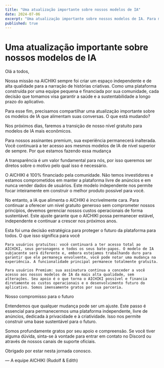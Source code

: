 ```yaml
---
title: "Uma atualização importante sobre nossos modelos de IA"
date: 2024-07-06
excerpt: "Uma atualização importante sobre nossos modelos de IA. Para manter o AICHIKI sustentável e sem anúncios, mudaremos para modelos mais acessíveis para usuários gratuitos, enquanto os usuários premium continuarão com os modelos de nível superior."
published: true
---
```


# Uma atualização importante sobre nossos modelos de IA

Olá a todos,

Nossa missão na AICHIKI sempre foi criar um espaço independente e de alta qualidade para a narração de histórias criativas. Como uma plataforma construída por uma equipe pequena e financiada por sua comunidade, cada decisão que tomamos visa garantir a saúde e a sustentabilidade a longo prazo do aplicativo.

Para esse fim, precisamos compartilhar uma atualização importante sobre os modelos de IA que alimentam suas conversas.
O que está mudando?

Nos próximos dias, faremos a transição de nosso nível gratuito para modelos de IA mais econômicos.

Para nossos assinantes premium, sua experiência permanecerá inalterada. Você continuará a ter acesso aos mesmos modelos de IA de nível superior de sempre.
Por que estamos fazendo essa mudança

A transparência é um valor fundamental para nós, por isso queremos ser diretos sobre o motivo pelo qual isso é necessário.

O AICHIKI é 100% financiado pela comunidade. Não temos investidores e estamos comprometidos em manter a plataforma livre de anúncios e em nunca vender dados de usuários. Este modelo independente nos permite focar inteiramente em construir o melhor produto possível para você.

No entanto, a IA que alimenta o AICHIKI é incrivelmente cara. Para continuar a oferecer um nível gratuito generoso sem comprometer nossos princípios, devemos gerenciar nossos custos operacionais de forma sustentável. Este ajuste garante que o AICHIKI possa permanecer estável, independente e continuar a crescer nos próximos anos.

Esta foi uma decisão estratégica para proteger o futuro da plataforma para todos.
O que isso significa para você

    Para usuários gratuitos: você continuará a ter acesso total ao AICHIKI, seus personagens e todos os seus bate-papos. O modelo de IA subjacente será diferente e, embora estejamos trabalhando duro para garantir que ele permaneça envolvente, você pode notar uma mudança na experiência. A funcionalidade principal permanece totalmente gratuita.

    Para usuários Premium: sua assinatura continua a conceder a você acesso aos nossos modelos de IA da mais alta qualidade, sem alterações. Seu apoio é o que torna o AICHIKI possível e financia diretamente os custos operacionais e o desenvolvimento futuro do aplicativo. Somos imensamente gratos por sua parceria.

Nosso compromisso para o futuro

Entendemos que qualquer mudança pode ser um ajuste. Este passo é essencial para permanecermos uma plataforma independente, livre de anúncios, dedicada à privacidade e à criatividade. Isso nos permite construir uma base sustentável para o futuro.

Somos profundamente gratos por seu apoio e compreensão. Se você tiver alguma dúvida, sinta-se à vontade para entrar em contato no Discord ou através de nossos canais de suporte oficiais.

Obrigado por estar nesta jornada conosco.

— A equipe AICHIKI (Rudolf & Edith)